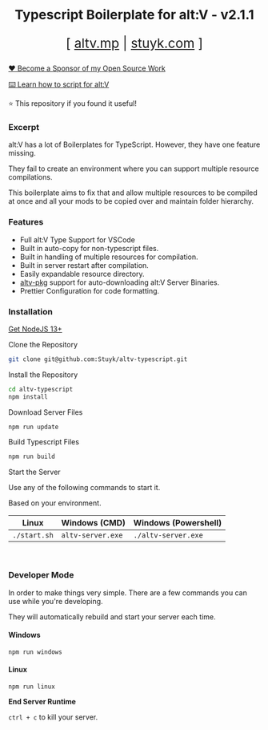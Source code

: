 <p align="center" style="font-size: 26px">
	<b>Typescript Boilerplate for alt:V - v2.1.1</b>
</p>
<p align="center" style="font-size: 26px">
	[ <a href="https://altv.mp">altv.mp</a> | <a href="https://stuyk.com/">stuyk.com</a> ]
</p>

[❤️ Become a Sponsor of my Open Source Work](https://github.com/sponsors/Stuyk/)

[⌨️ Learn how to script for alt:V](https://altv.stuyk.com/)

⭐ This repository if you found it useful!

### Excerpt

alt:V has a lot of Boilerplates for TypeScript. However, they have one feature missing. 

They fail to create an environment where you can support multiple resource compilations. 

This boilerplate aims to fix that and allow multiple resources to be compiled at once and all your mods to be copied over and maintain folder hierarchy.

### Features

-   Full alt:V Type Support for VSCode
-   Built in auto-copy for non-typescript files.
-   Built in handling of multiple resources for compilation.
-   Built in server restart after compilation.
-   Easily expandable resource directory.
-   [altv-pkg](https://github.com/Stuyk/altv-pkg) support for auto-downloading alt:V Server Binaries.
-   Prettier Configuration for code formatting.

### Installation

[Get NodeJS 13+](https://nodejs.org/en/download/current/)

Clone the Repository

```sh
git clone git@github.com:Stuyk/altv-typescript.git
```

Install the Repository

```sh
cd altv-typescript
npm install
```

Download Server Files

```sh
npm run update
```

Build Typescript Files

```sh
npm run build
```

Start the Server

Use any of the following commands to start it.

Based on your environment.

| Linux        | Windows (CMD)     | Windows (Powershell) |
| ------------ | ----------------- | -------------------- |
| `./start.sh` | `altv-server.exe` | `./altv-server.exe`  |

<br />

### Developer Mode

In order to make things very simple. There are a few commands you can use while you're developing.

They will automatically rebuild and start your server each time.

#### Windows

```
npm run windows
```

#### Linux

```
npm run linux
```

**End Server Runtime**

`ctrl + c` to kill your server.
